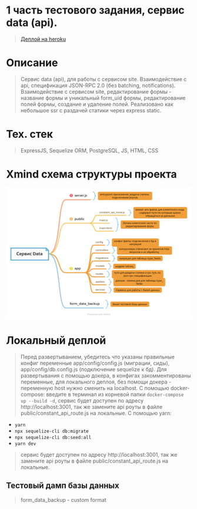 # 1 часть тестового задания, сервис data (api).

> [Деплой на heroku](https://vast-reaches-02528.herokuapp.com)

# Описание 

> Сервис data (api), для работы с сервисом site.
> Взаимодействие с api, спецификация JSON-RPC 2.0 (без batching, notifications).
> Взаимодействие с сервисом site, редактирование формы - название формы и уникальный form_uid формы, редактирование полей формы, создание и удаление полей.
> Реализовано как небольшое ssr с раздачей статики через express static.

# Тех. стек

> ExpressJS, Sequelize ORM, PostgreSQL, JS, HTML, CSS

# Xmind схема структуры проекта
<img src="./XmindData.png"/>

# Локальный деплой

> Перед развертыванием, убедитесь что указаны правильные конфиг переменные app/config/config.js (миграции, сиды), app/config/db.config.js (подключение sequelize к бд).
> Для развертывания с помощью докера, в конфигах закомментированы переменные, для локального деплоя, без помощи докера - переменную host нужно сменить на localhost.
> С помощью docker-compose: введите в терминал из корневой папки `docker-compose up --build -d`, сервис будет доступен по адресу http://localhost:3001, так же замените api роуты в файле public/constant_api_route.js на локальные.
> С помощью yarn: 
- `yarn`
- `npx sequelize-cli db:migrate`
- `npx sequelize-cli db:seed:all`
- `yarn dev`
> сервис будет доступен по адресу http://localhost:3001, так же замените api роуты в файле public/constant_api_route.js на локальные.

## Тестовый дамп базы данных

> form_data_backup - custom format